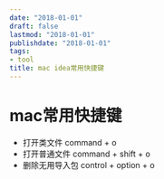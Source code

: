 ```yaml
---
date: "2018-01-01"
draft: false
lastmod: "2018-01-01"
publishdate: "2018-01-01"
tags:
- tool
title: mac idea常用快捷键
---
```

# mac常用快捷键

* 打开类文件 command + o
* 打开普通文件 command + shift + o
* 删除无用导入包 control + option + o